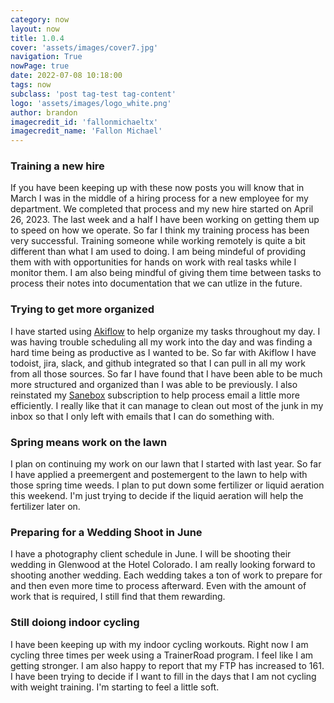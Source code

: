 ```yaml
---
category: now
layout: now
title: 1.0.4
cover: 'assets/images/cover7.jpg'
navigation: True
nowPage: true
date: 2022-07-08 10:18:00
tags: now
subclass: 'post tag-test tag-content'
logo: 'assets/images/logo_white.png'
author: brandon
imagecredit_id: 'fallonmichaeltx'
imagecredit_name: 'Fallon Michael'
---
```

### Training a new hire
If you have been keeping up with these now posts you will know that in March I was in the middle of a hiring process for a new employee for my department. We completed that process and my new hire started on April 26, 2023. The last week and a half I have been working on getting them up to speed on how we operate. So far I think my training process has been very successful. Training someone while working remotely is quite a bit different than what I am used to doing. I am being mindeful of providing them with with opportunities for hands on work with real tasks while I monitor them. I am also being mindful of giving them time between tasks to process their notes into documentation that we can utlize in the future.

### Trying to get more organized
I have started using [Akiflow](https://akiflow.com/) to help organize my tasks throughout my day. I was having trouble scheduling all my work into the day and was finding a hard time being as productive as I wanted to be. So far with Akiflow I have todoist, jira, slack, and github integrated so that I can pull in all my work from all those sources. So far I have found that I have been able to be much more structured and organized than I was able to be previously. I also reinstated my [Sanebox](https://sanebox.com) subscription to help process email a little more efficiently. I really like that it can manage to clean out most of the junk in my inbox so that I only left with emails that I can do something with.

### Spring means work on the lawn
I plan on continuing my work on our lawn that I started with last year. So far I have applied a preemergent and postemergent to the lawn to help with those spring time weeds. I plan to put down some fertilizer or liquid aeration this weekend. I'm just trying to decide if the liquid aeration will help the fertilizer later on.

### Preparing for a Wedding Shoot in June
I have a photography client schedule in June. I will be shooting their wedding in Glenwood at the Hotel Colorado. I am really looking forward to shooting another wedding. Each wedding takes a ton of work to prepare for and then even more time to process afterward. Even with the amount of work that is required, I still find that them rewarding.

### Still doiong indoor cycling 
I have been keeping up with my indoor cycling workouts. Right now I am cycling three times per week using a TrainerRoad program. I feel like I am getting stronger. I am also happy to report that my FTP has increased to 161. I have been trying to decide if I want to fill in the days that I am not cycling with weight training. I'm starting to feel a little soft.